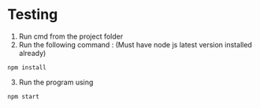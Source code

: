 # Testing

1. Run cmd from the project folder
2. Run the following command : (Must have node js latest version installed already)

```
npm install
```

3. Run the program using

```
npm start
```
